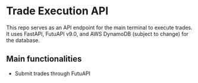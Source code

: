 # Trade Execution API

This repo serves as an API endpoint for the main terminal to execute trades. It uses FastAPI, FutuAPI v9.0, and AWS DynamoDB (subject to change) for the database.

## Main functionalities

- Submit trades through FutuAPI